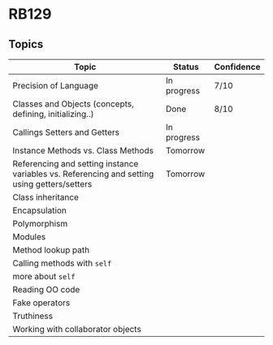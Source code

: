 # RB129

## Topics

| **Topic**                                                    | **Status**  | Confidence |
| ------------------------------------------------------------ | ----------- | ---------- |
| Precision of Language                                        | In progress | 7/10       |
| Classes and Objects (concepts, defining, initializing..)     | Done        | 8/10       |
| Callings Setters and Getters                                 | In progress |            |
| Instance Methods vs. Class Methods                           | Tomorrow    |            |
| Referencing and setting instance variables vs. Referencing and setting using getters/setters | Tomorrow    |            |
| Class inheritance                                            |             |            |
| Encapsulation                                                |             |            |
| Polymorphism                                                 |             |            |
| Modules                                                      |             |            |
| Method lookup path                                           |             |            |
| Calling methods with `self`                                  |             |            |
| more about `self`                                            |             |            |
| Reading OO code                                              |             |            |
| Fake operators                                               |             |            |
| Truthiness                                                   |             |            |
| Working with collaborator objects                            |             |            |



